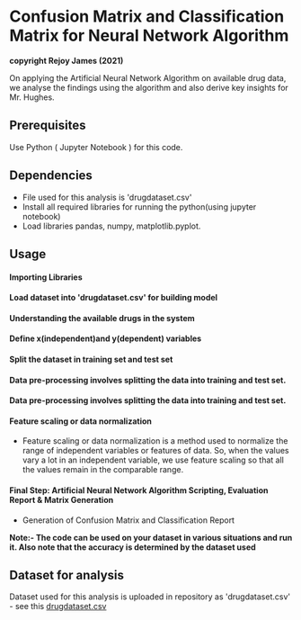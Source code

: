# Confusion Matrix and Classification Matrix for Neural Network Algorithm

**copyright Rejoy James (2021)**

On applying the Artificial Neural Network Algorithm on available drug data, we analyse the findings using the algorithm and also derive key insights for Mr. Hughes.

## Prerequisites
Use Python ( Jupyter Notebook ) for this code.

## Dependencies
- File used for this analysis is 'drugdataset.csv'
- Install all required libraries for running the python(using jupyter notebook)
- Load libraries pandas, numpy, matplotlib.pyplot.

## Usage
#### Importing Libraries
#### Load dataset into 'drugdataset.csv' for building model
#### Understanding the available drugs in the system
#### Define x(independent)and y(dependent) variables
#### Split the dataset in training set and test set
#### Data pre-processing involves splitting the data into training and test set.
#### Data pre-processing involves splitting the data into training and test set.
#### Feature scaling or data normalization
- Feature scaling or data normalization is a method used to normalize the range of independent variables or features of data. So, when the values vary a lot in an independent variable, we use feature scaling so that all the values remain in the comparable range.
#### Final Step: Artificial Neural Network Algorithm Scripting, Evaluation Report & Matrix Generation
- Generation of Confusion Matrix and Classification Report


**Note:- The code can be used on your dataset in various situations and run it. Also note that the accuracy is determined by the dataset used**

## Dataset for analysis
Dataset used for this analysis is uploaded in repository as 'drugdataset.csv' - see this [drugdataset.csv](drugdataset.csv)
